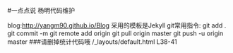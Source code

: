 #一点点说
杨明代码维护

blog:http://yangm90.github.io/Blog
采用的模板是Jekyll
git常用指令:
git add . 
git commit -m
git remote add origin <server>
git pull origin master
git push -u origin master
###请删掉统计代码哦 /_layouts/default.html L38-41
